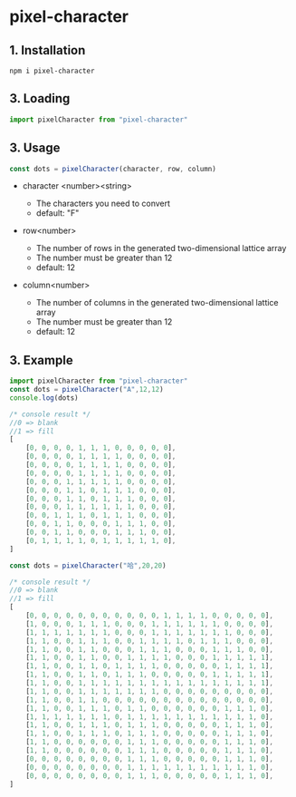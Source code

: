 # pixel-character

## 1. Installation
```shell
npm i pixel-character
```

## 3. Loading
```javascript
import pixelCharacter from "pixel-character"
```

## 3. Usage
```javascript
const dots = pixelCharacter(character, row, column)
```
- character \<number\>\<string\>
  - The characters you need to convert
  - default: "F" 


- row\<number\>
  - The number of rows in the generated two-dimensional lattice array
  - The number must be greater than 12
  - default: 12

- column<number\>
    - The number of columns in the generated two-dimensional lattice array
    - The number must be greater than 12
    - default: 12


## 3. Example
```javascript
import pixelCharacter from "pixel-character"
const dots = pixelCharacter("A",12,12)
console.log(dots)
```

```javascript
/* console result */
//0 => blank
//1 => fill
[
	[0, 0, 0, 0, 1, 1, 1, 0, 0, 0, 0, 0],
	[0, 0, 0, 0, 1, 1, 1, 1, 0, 0, 0, 0],
	[0, 0, 0, 0, 1, 1, 1, 1, 0, 0, 0, 0],
	[0, 0, 0, 0, 1, 1, 1, 1, 0, 0, 0, 0],
	[0, 0, 0, 1, 1, 1, 1, 1, 0, 0, 0, 0],
	[0, 0, 0, 1, 1, 0, 1, 1, 1, 0, 0, 0],
	[0, 0, 0, 1, 1, 0, 1, 1, 1, 0, 0, 0],
	[0, 0, 0, 1, 1, 1, 1, 1, 1, 0, 0, 0],
	[0, 0, 1, 1, 1, 0, 1, 1, 1, 0, 0, 0],
	[0, 0, 1, 1, 0, 0, 0, 1, 1, 1, 0, 0],
	[0, 0, 1, 1, 0, 0, 0, 1, 1, 1, 0, 0],
	[0, 1, 1, 1, 1, 0, 1, 1, 1, 1, 1, 0],
]
```

```javascript
const dots = pixelCharacter("哈",20,20)
```

```javascript
/* console result */
//0 => blank
//1 => fill
[
	[0, 0, 0, 0, 0, 0, 0, 0, 0, 0, 0, 1, 1, 1, 1, 0, 0, 0, 0, 0],
	[1, 0, 0, 0, 1, 1, 1, 0, 0, 0, 1, 1, 1, 1, 1, 1, 0, 0, 0, 0],
	[1, 1, 1, 1, 1, 1, 1, 0, 0, 0, 1, 1, 1, 1, 1, 1, 1, 0, 0, 0],
	[1, 1, 0, 0, 1, 1, 1, 0, 0, 1, 1, 1, 1, 0, 1, 1, 1, 0, 0, 0],
	[1, 1, 0, 0, 1, 1, 0, 0, 0, 1, 1, 1, 0, 0, 0, 1, 1, 1, 0, 0],
	[1, 1, 0, 0, 1, 1, 0, 0, 1, 1, 1, 1, 0, 0, 0, 1, 1, 1, 1, 1],
	[1, 1, 0, 0, 1, 1, 0, 1, 1, 1, 1, 0, 0, 0, 0, 0, 1, 1, 1, 1],
	[1, 1, 0, 0, 1, 1, 0, 1, 1, 1, 0, 0, 0, 0, 0, 1, 1, 1, 1, 1],
	[1, 1, 0, 0, 1, 1, 1, 1, 1, 1, 1, 1, 1, 1, 1, 1, 1, 1, 1, 1],
	[1, 1, 0, 0, 1, 1, 1, 1, 1, 1, 1, 0, 0, 0, 0, 0, 0, 0, 0, 0],
	[1, 1, 0, 0, 1, 1, 0, 0, 0, 0, 0, 0, 0, 0, 0, 0, 0, 0, 0, 0],
	[1, 1, 0, 0, 1, 1, 1, 0, 1, 1, 0, 0, 0, 0, 0, 0, 1, 1, 1, 0],
	[1, 1, 1, 1, 1, 1, 1, 0, 1, 1, 1, 1, 1, 1, 1, 1, 1, 1, 1, 0],
	[1, 1, 0, 0, 1, 1, 1, 0, 1, 1, 1, 0, 0, 0, 0, 0, 1, 1, 1, 0],
	[1, 1, 0, 0, 1, 1, 1, 0, 1, 1, 1, 0, 0, 0, 0, 0, 1, 1, 1, 0],
	[1, 1, 0, 0, 0, 0, 0, 0, 1, 1, 1, 0, 0, 0, 0, 0, 1, 1, 1, 0],
	[1, 1, 0, 0, 0, 0, 0, 0, 1, 1, 1, 0, 0, 0, 0, 0, 1, 1, 1, 0],
	[0, 0, 0, 0, 0, 0, 0, 0, 1, 1, 1, 0, 0, 0, 0, 0, 1, 1, 1, 0],
	[0, 0, 0, 0, 0, 0, 0, 0, 1, 1, 1, 1, 1, 1, 1, 1, 1, 1, 1, 0],
	[0, 0, 0, 0, 0, 0, 0, 0, 1, 1, 1, 0, 0, 0, 0, 0, 1, 1, 1, 0],
]
```